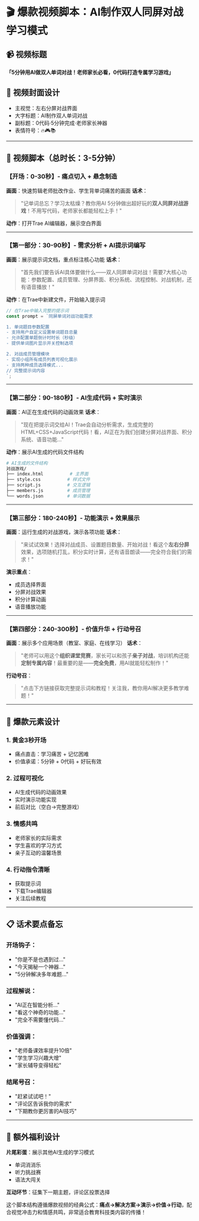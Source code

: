 # 🎬 爆款视频脚本：AI制作双人同屏对战学习模式

## 📹 视频标题
**「5分钟用AI做双人单词对战！老师家长必看，0代码打造专属学习游戏」**

## 🎯 视频封面设计
- 主视觉：左右分屏对战界面
- 大字标题：AI制作双人单词对战
- 副标题：0代码·5分钟完成·老师家长神器
- 表情符号：🔥🎮📚

---

## 🎥 视频脚本（总时长：3-5分钟）

### 【开场：0-30秒】- 痛点切入 + 悬念制造

**画面**：快速剪辑老师批改作业、学生背单词痛苦的画面
**话术**： 
> "记单词总忘？学习太枯燥？教你用AI 5分钟做出超好玩的**双人同屏对战游戏**！不用写代码，老师家长都能轻松上手！"

**动作**：打开Trae AI编辑器，展示空白界面

---

### 【第一部分：30-90秒】- 需求分析 + AI提示词编写

**画面**：展示提示词文档，重点标注核心功能
**话术**：
> "首先我们要告诉AI具体要做什么——双人同屏单词对战！需要7大核心功能：参数配置、成员管理、分屏界面、积分系统、流程控制、对战机制，还有语音播放！"

**动作**：在Trae中新建文件，开始输入提示词

```javascript
// 在Trae中输入完整的提示词
const prompt = `同屏单词对战功能需求

1. 单词题目参数配置
- 支持用户自定义设置单词题目总量
- 允许配置单题倒计时时长（秒级）
- 提供单词图片显示开关控制选项

2. 对战成员管理模块
- 实现小组所有成员列表可视化展示
- 支持两种成员选择模式...
// 完整提示词内容
`;
```

---

### 【第二部分：90-180秒】- AI生成代码 + 实时演示

**画面**：AI正在生成代码的动画效果
**话术**：
> "现在把提示词交给AI！Trae会自动分析需求，生成完整的HTML+CSS+JavaScript代码！看，AI正在为我们创建分屏对战界面、积分系统、语音功能..."

**动作**：展示AI生成的代码文件结构

```bash
# AI生成的文件结构
对战游戏/
├── index.html          # 主界面
├── style.css          # 样式文件  
├── script.js          # 交互逻辑
├── members.js         # 成员管理
└── words.json         # 单词数据
```

---

### 【第三部分：180-240秒】- 功能演示 + 效果展示

**画面**：运行生成的对战游戏，演示各项功能
**话术**：
> "来试试效果！选择对战成员、设置题目数量、开始对战！看这个**左右分屏**效果，选项随机打乱，积分实时计算，还有语音朗读——完全符合我们的需求！"

**演示重点**：
- 成员选择界面
- 分屏对战效果
- 积分计算动画
- 语音播放功能

---

### 【第四部分：240-300秒】- 价值升华 + 行动号召

**画面**：展示多个应用场景（教室、家庭、在线学习）
**话术**：
> "老师可以用这个**组织课堂竞赛**，家长可以和孩子**亲子对战**，培训机构还能**定制专属内容**！最重要的是——**完全免费**，用AI就能轻松制作！"

**行动号召**：
> "点击下方链接获取完整提示词和教程！关注我，教你用AI解决更多教学难题！"

---

## 🎯 爆款元素设计

### 1. **黄金3秒开场**
- 痛点直击：学习痛苦 + 记忆困难
- 价值承诺：5分钟 + 0代码 + 好玩有效

### 2. **过程可视化**
- AI生成代码的动画效果
- 实时演示功能实现
- 前后对比（空白→完整游戏）

### 3. **情感共鸣**
- 老师家长的实际需求
- 学生喜欢的学习方式
- 亲子互动的温馨场景

### 4. **行动指令清晰**
- 获取提示词
- 下载Trae编辑器
- 关注后续教程

---

## 📋 话术要点备忘

### 开场钩子：
- "你是不是也遇到过..."
- "今天揭秘一个神器..."
- "5分钟解决多年难题..."

### 过程解说：
- "AI正在智能分析..."
- "看这个神奇的功能..."
- "完全不需要懂代码..."

### 价值强调：
- "老师备课效率提升10倍"
- "学生学习兴趣大增"  
- "家长辅导变得轻松"

### 结尾号召：
- "赶紧试试吧！"
- "评论区告诉我你的需求"
- "下期教你更厉害的AI技巧"

---

## 🎁 额外福利设计

**片尾彩蛋**：展示其他AI生成的学习模式
- 单词消消乐
- 听力挑战赛  
- 语法大闯关

**互动环节**：征集下一期主题，评论区投票选择

这个脚本结构遵循爆款视频的经典公式：**痛点→解决方案→演示→价值→行动**，配合视觉冲击力和情感共鸣，非常适合教育科技类内容的传播！
